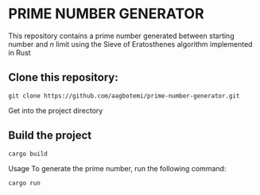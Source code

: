 # PRIME NUMBER GENERATOR

This repository contains a prime number generated between starting number and _n_ limit using the Sieve of Eratosthenes algorithm implemented in Rust

## Clone this repository:
```
git clone https://github.com/aagbotemi/prime-number-generator.git
```
Get into the project directory

## Build the project
```
cargo build
```
Usage
To generate the prime number, run the following command:
```
cargo run
```